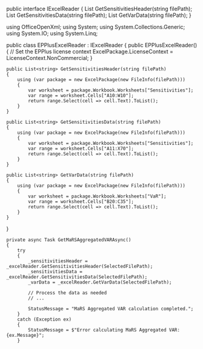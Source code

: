 public interface IExcelReader
{
    List<string> GetSensitivitiesHeader(string filePath);
    List<string> GetSensitivitiesData(string filePath);
    List<string> GetVarData(string filePath);
}


using OfficeOpenXml;
using System;
using System.Collections.Generic;
using System.IO;
using System.Linq;

public class EPPlusExcelReader : IExcelReader
{
    public EPPlusExcelReader()
    {
        // Set the EPPlus license context
        ExcelPackage.LicenseContext = LicenseContext.NonCommercial;
    }

    public List<string> GetSensitivitiesHeader(string filePath)
    {
        using (var package = new ExcelPackage(new FileInfo(filePath)))
        {
            var worksheet = package.Workbook.Worksheets["Sensitivities"];
            var range = worksheet.Cells["A10:W10"];
            return range.Select(cell => cell.Text).ToList();
        }
    }

    public List<string> GetSensitivitiesData(string filePath)
    {
        using (var package = new ExcelPackage(new FileInfo(filePath)))
        {
            var worksheet = package.Workbook.Worksheets["Sensitivities"];
            var range = worksheet.Cells["A11:X70"];
            return range.Select(cell => cell.Text).ToList();
        }
    }

    public List<string> GetVarData(string filePath)
    {
        using (var package = new ExcelPackage(new FileInfo(filePath)))
        {
            var worksheet = package.Workbook.Worksheets["VaR"];
            var range = worksheet.Cells["B20:C35"];
            return range.Select(cell => cell.Text).ToList();
        }
    }
}



    private async Task GetMaRSAggregatedVARAsync()
    {
        try
        {
            _sensitivitiesHeader = _excelReader.GetSensitivitiesHeader(SelectedFilePath);
            _sensitivitiesData = _excelReader.GetSensitivitiesData(SelectedFilePath);
            _varData = _excelReader.GetVarData(SelectedFilePath);

            // Process the data as needed
            // ...

            StatusMessage = "MaRS Aggregated VAR calculation completed.";
        }
        catch (Exception ex)
        {
            StatusMessage = $"Error calculating MaRS Aggregated VAR: {ex.Message}";
        }
    
